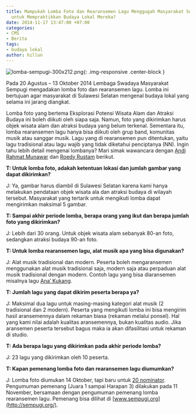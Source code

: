 ```yaml
---
title: Mampukah Lomba Foto dan Rearansemen Lagu Menggugah Masyarakat Sulawesi Selatan
  untuk Mempraktikkan Budaya Lokal Mereka?
date: 2014-11-17 13:47:00 +07:00
categories:
- CMS
- Berita
tags:
- budaya lokal
author: hillun
---
```


![lomba-sempugi-300x212.png](/uploads/lomba-sempugi-300x212.png){: .img-responsive .center-block }

Pada 20 Agustus – 13 Oktober 2014 Lembaga Swadaya Masyarakat Sempugi mengadakan lomba foto dan rearansemen lagu. Lomba ini bertujuan agar masyarakat di Sulawesi Selatan mengenal budaya lokal yang selama ini jarang diangkat.

Lomba foto yang bertema Eksplorasi Potensi Wisata Alam dan Atraksi Budaya ini boleh diikuti oleh siapa saja. Namun, foto yang dikirimkan harus objek wisata alam dan atraksi budaya yang belum terkenal. Sementara itu, lomba rearansemen lagu hanya bisa diikuti oleh grup band, komunitas musik atau sanggar musik. Lagu yang di rearansemen pun ditentukan, yaitu lagu tradisional atau lagu wajib yang tidak diketahui penciptanya (NN). Ingin tahu lebih detail mengenai lombanya? Mari simak wawancara dengan [Andi Rahmat Munawar](http://ciptamedia.org/andi-rahmat-munawar/) dan [Roedy Rustam](http://ciptamedia.org/roedy-rustam/) berikut.

**T: Untuk lomba foto, adakah ketentuan lokasi dan jumlah gambar yang dapat dikirimkan?**

J: Ya, gambar harus diambil di Sulawesi Selatan karena kami hanya melakukan pendataan objek wisata ala dan atraksi budaya di wilayah tersebut. Masyarakat yang tertarik untuk mengikuti lomba dapat mengirimkan maksimal 5 gambar.

**T: Sampai akhir periode lomba, berapa orang yang ikut dan berapa jumlah foto yang dikirimkan?**

J: Lebih dari 30 orang. Untuk objek wisata alam sebanyak 80-an foto, sedangkan atraksi budaya 90-an foto.

**T: Untuk lomba rearansemen lagu, alat musik apa yang bisa digunakan?**

J: Alat musik tradisional dan modern. Peserta boleh mengaransemen menggunakan alat musik tradisional saja, modern saja atau perpaduan alat musik tradisional dengan modern. Contoh lagu yang bisa diaransemen misalnya  lagu [Ana’ Kukang](http://www.youtube.com/watch?v=JwfVKB1vNHQ).

**T: Jumlah lagu yang dapat dikirim peserta berapa ya?**

J: Maksimal dua lagu untuk masing-masing kategori alat musik (2 tradisional dan 2 modern). Peserta yang mengikuti lomba ini bisa mengirim hasil aransemennya dalam rekaman biasa (rekaman melalui ponsel). Hal yang kami nilai adalah kualitas aransemennya, bukan kualitas audio. Jika aransemen peserta tersebut bagus maka ia akan difasilitasi untuk rekaman di studio.

**T: Ada berapa lagu yang dikirimkan pada akhir periode lomba?**

J: 23 lagu yang dikirimkan oleh 10 peserta.

**T: Kapan pemenang lomba foto dan rearansemen lagu diumumkan?**

J: Lomba foto diumukan 14 Oktober, tapi baru untuk [20 nominator](http://sempugi.org/pengumuman-20-nominator-lomba-foto/). Pengumuman pemenang (Juara 1 sampai Harapan 3) dilakukan pada 11 November, bersamaan dengan pengumuman pemenang lomba rearansemen lagu. Pemenang bisa  dilihat di [www.sempugi.org](http://sempugi.org/).
